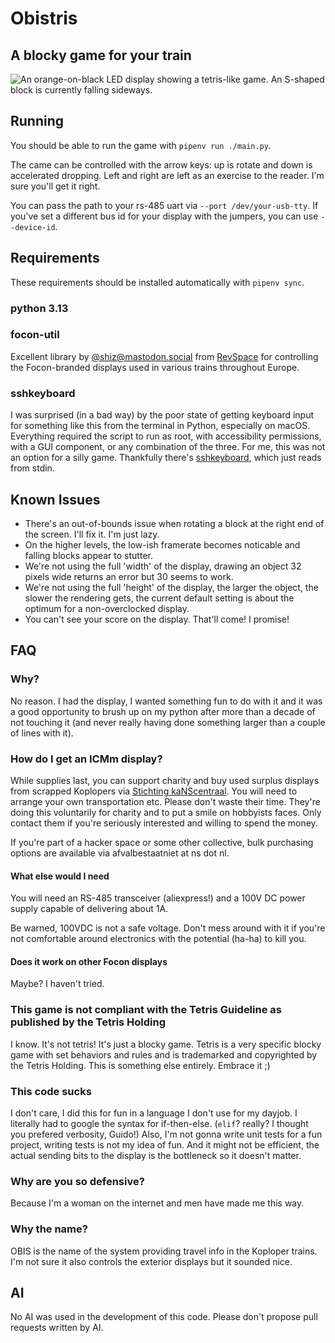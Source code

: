 # Obistris
## A blocky game for your train

![An orange-on-black LED display showing a tetris-like game. An S-shaped block is currently falling sideways.](/../static/gameplay.jpeg)

## Running

You should be able to run the game with `pipenv run ./main.py`.

The came can be controlled with the arrow keys: up is rotate and down is accelerated dropping.
Left and right are left as an exercise to the reader. I'm sure you'll get it right.

You can pass the path to your rs-485 uart via `--port /dev/your-usb-tty`. If you've set a different bus id for your display with the jumpers, you can use `--device-id`.

## Requirements

These requirements should be installed automatically with `pipenv sync`.

### python 3.13


### focon-util
Excellent library by [@shiz@mastodon.social](https://mastodon.social/@shiz) from [RevSpace](https://revspace.nl) for controlling the Focon-branded displays used in various trains throughout Europe.

### sshkeyboard
I was surprised (in a bad way) by the poor state of getting keyboard input for something like this from the terminal in Python, especially on macOS.
Everything required the script to run as root, with accessibility permissions, with a GUI component, or any combination of the three.
For me, this was not an option for a silly game.
Thankfully there's [sshkeyboard](https://sshkeyboard.readthedocs.io/en/latest/), which just reads from stdin.


## Known Issues

* There's an out-of-bounds issue when rotating a block at the right end of the screen. I'll fix it. I'm just lazy.
* On the higher levels, the low-ish framerate becomes noticable and falling blocks appear to stutter.
* We're not using the full 'width' of the display, drawing an object 32 pixels wide returns an error but 30 seems to work.
* We're not using the full 'height' of the display, the larger the object, the slower the rendering gets, the current default setting is about the optimum for a non-overclocked display.
* You can't see your score on the display. That'll come! I promise!


## FAQ

### Why?
No reason. I had the display, I wanted something fun to do with it and it was a good opportunity to brush up on my python after more than a decade of not touching it (and never really having done something larger than a couple of lines with it).

### How do I get an ICMm display?
While supplies last, you can support charity and buy used surplus displays from scrapped Koplopers via [Stichting kaNScentraal](https://kanscentraal.nl/).
You will need to arrange your own transportation etc.
Please don't waste their time. They're doing this voluntarily for charity and to put a smile on hobbyists faces. Only contact them if you're seriously interested and willing to spend the money.

If you're part of a hacker space or some other collective, bulk purchasing options are available via afvalbestaatniet at ns dot nl.

#### What else would I need
You will need an RS-485 transceiver (aliexpress!) and a 100V DC power supply capable of delivering about 1A.

Be warned, 100VDC is not a safe voltage. Don't mess around with it if you're not comfortable around electronics with the potential (ha-ha) to kill you.

#### Does it work on other Focon displays
Maybe? I haven't tried.

### This game is not compliant with the Tetris Guideline as published by the Tetris Holding
I know.
It's not tetris!
It's just a blocky game.
Tetris is a very specific blocky game with set behaviors and rules and is trademarked and copyrighted by the Tetris Holding.
This is something else entirely.
Embrace it ;)

### This code sucks
I don't care, I did this for fun in a language I don't use for my dayjob.
I literally had to google the syntax for if-then-else. (`elif`? really? I thought you prefered verbosity, Guido!)
Also, I'm not gonna write unit tests for a fun project, writing tests is not my idea of fun.
And it might not be efficient, the actual sending bits to the display is the bottleneck so it doesn't matter.

### Why are you so defensive?
Because I'm a woman on the internet and men have made me this way.

### Why the name?
OBIS is the name of the system providing travel info in the Koploper trains.
I'm not sure it also controls the exterior displays but it sounded nice.

## AI
No AI was used in the development of this code.
Please don't propose pull requests written by AI.

